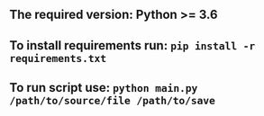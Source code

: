 The required version: Python >= 3.6
-----------------------------------

To install requirements run: `pip install -r requirements.txt`
--------------------------------------------------------------

To run script use: `python main.py /path/to/source/file /path/to/save`
----------------------------------------------------------------------
